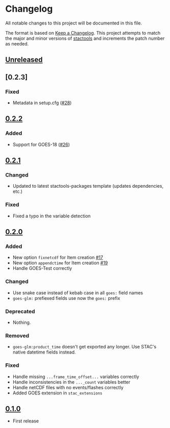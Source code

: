 # Changelog

All notable changes to this project will be documented in this file.

The format is based on [Keep a Changelog](https://keepachangelog.com/en/1.0.0/).
This project attempts to match the major and minor versions of
[stactools](https://github.com/stac-utils/stactools) and increments the patch
number as needed.

## [Unreleased]

## [0.2.3]

### Fixed

- Metadata in setup.cfg ([#28](https://github.com/stactools-packages/goes-glm/pull/28))

## [0.2.2]

### Added

- Support for GOES-18 ([#26](https://github.com/stactools-packages/goes-glm/pull/26))

## [0.2.1]

### Changed

- Updated to latest stactools-packages template (updates dependencies, etc.)

### Fixed

- Fixed a typo in the variable detection

## [0.2.0]

### Added

- New option `fixnetcdf` for Item creation
  [#17](https://github.com/stactools-packages/goes-glm/issues/17)
- New option `appendctime` for Item creation
  [#19](https://github.com/stactools-packages/goes-glm/issues/19)
- Handle GOES-Test correctly

### Changed

- Use snake case instead of kebab case in all `goes:` field names
- `goes-glm:` prefiexed fields use now the `goes:` prefix

### Deprecated

- Nothing.

### Removed

- `goes-glm:product_time` doesn't get exported any longer.
  Use STAC's native datetime fields instead.

### Fixed

- Handle missing `...frame_time_offset...` variables correctly
- Handle inconsistencies in the `..._count` variables better
- Handle netCDF files with no events/flashes correctly
- Added GOES extension in `stac_extensions`

## [0.1.0]

- First release

[Unreleased]: <https://github.com/stactools-packages/goes-glm/tree/main/>
[0.2.2]: <https://github.com/stactools-packages/goes-glm/compare/v0.2.1..v0.2.2>
[0.2.1]: <https://github.com/stactools-packages/goes-glm/compare/v0.2.0..v0.2.1>
[0.2.0]: <https://github.com/stactools-packages/goes-glm/compare/v0.1.0..v0.2.0>
[0.1.0]: <https://github.com/stactools-packages/goes-glm/tree/v0.1.0/>
